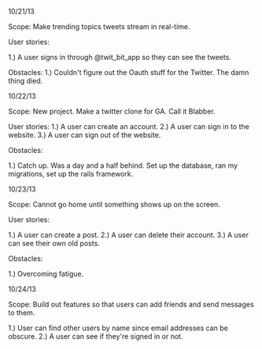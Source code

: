 10/21/13

Scope: Make trending topics tweets stream in real-time.

User stories:

1.) A user signs in through @twit_bit_app so they can see the tweets.

Obstacles:
1.) Couldn't figure out the Oauth stuff for the Twitter. The damn thing died.

10/22/13

Scope: New project. Make a twitter clone for GA. Call it Blabber.

User stories:
1.) A user can create an account.
2.) A user can sign in to the website.
3.) A user can sign out of the website.


Obstacles: 

1.) Catch up. Was a day and a half behind. Set up the database, ran my migrations, set up the rails framework.

10/23/13

Scope: Cannot go home until something shows up on the screen.

User stories: 

1.) A user can create a post.
2.) A user can delete their account.
3.) A user can see their own old posts.

Obstacles:

1.) Overcoming fatigue.

10/24/13

Scope: Build out features so that users can add friends and send messages to them.

1.) User can find other users by name since email addresses can be obscure.
2.) A user can see if they're signed in or not.










